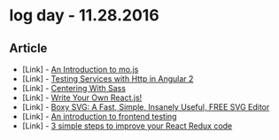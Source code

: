 # log day - 11.28.2016

## Article

- \[Link\] - [An Introduction to mo.js](https://css-tricks.com/introduction-mo-js/)
- \[Link\] - [Testing Services with Http in Angular 2](http://blog.thoughtram.io/angular/2016/11/28/testing-services-with-http-in-angular-2.html)
- \[Link\] - [Centering With Sass](https://www.sitepoint.com/centering-with-sass/)
- \[Link\] - [Write Your Own React.js!](https://medium.com/@calebmer/write-your-own-react-js-776dbef98b8#.yvf8zycrh)
- \[Link\] - [Boxy SVG: A Fast, Simple, Insanely Useful, FREE SVG Editor](https://www.sitepoint.com/boxy-svg-a-fast-simple-insanely-useful-svg-editor/)
- \[Link\] - [An introduction to frontend testing](http://www.creativebloq.com/how-to/an-introduction-to-frontend-testing)
- \[Link\] - [3 simple steps to improve your React Redux code](https://www.ckl.io/blog/3-simple-steps-to-improve-react-redux-code/)

